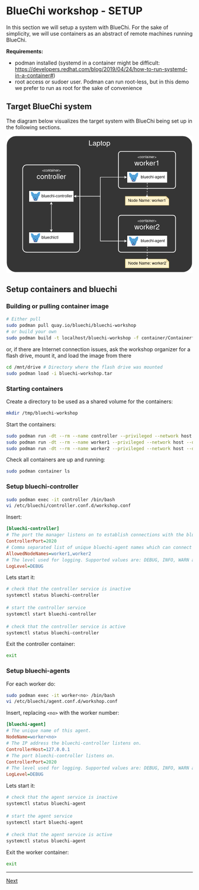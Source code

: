 # BlueChi workshop - SETUP

In this section we will setup a system with BlueChi. For the sake of simplicity, we will use containers as an abstract of remote machines running BlueChi. 

__Requirements:__
- podman installed (systemd in a container might be difficult: https://developers.redhat.com/blog/2019/04/24/how-to-run-systemd-in-a-container#)
- root access or sudoer user. Podman can run root-less, but in this demo we prefer to run as root for the sake of convenience

## Target BlueChi system

The diagram below visualizes the target system with BlueChi being set up in the following sections.

![target setup](./assets/workshop-setup.png)

## Setup containers and bluechi

### Building or pulling container image

```bash
# Either pull
sudo podman pull quay.io/bluechi/bluechi-workshop
# or build your own
sudo podman build -t localhost/bluechi-workshop -f container/Containerfile ./container
```

or, if there are Internet connection issues, ask the workshop organizer for a flash drive, mount it, and load the image from there

```bash
cd /mnt/drive # Directory where the flash drive was mounted
sudo podman load -i bluechi-workshop.tar
```

### Starting containers

Create a directory to be used as a shared volume for the containers:

```bash
mkdir /tmp/bluechi-workshop
```

Start the containers:

```bash
sudo podman run -dt --rm --name controller --privileged --network host --dns 8.8.8.8 -v /tmp/bluechi-workshop:/share bluechi-workshop:latest
sudo podman run -dt --rm --name worker1 --privileged --network host --dns 8.8.8.8 -v /tmp/bluechi-workshop:/share bluechi-workshop:latest
sudo podman run -dt --rm --name worker2 --privileged --network host --dns 8.8.8.8 -v /tmp/bluechi-workshop:/share bluechi-workshop:latest
```

Check all containers are up and running:

```bash
sudo podman container ls
```

### Setup bluechi-controller

```bash
sudo podman exec -it controller /bin/bash
vi /etc/bluechi/controller.conf.d/workshop.conf
```

Insert:
```ini
[bluechi-controller]
# The port the manager listens on to establish connections with the bluechi-agents.
ControllerPort=2020
# Comma separated list of unique bluechi-agent names which can connect to the controller.
AllowedNodeNames=worker1,worker2
# The level used for logging. Supported values are: DEBUG, INFO, WARN and ERROR.
LogLevel=DEBUG
```

Lets start it:
```bash
# check that the controller service is inactive
systemctl status bluechi-controller

# start the controller service
systemctl start bluechi-controller

# check that the controller service is active
systemctl status bluechi-controller
```

Exit the controller container:
```bash
exit
```

### Setup bluechi-agents

For each worker do:

```bash
sudo podman exec -it worker<no> /bin/bash
vi /etc/bluechi/agent.conf.d/workshop.conf
```

Insert, replacing `<no>` with the worker number:
```ini
[bluechi-agent]
# The unique name of this agent.
NodeName=worker<no>
# The IP address the bluechi-controller listens on.
ControllerHost=127.0.0.1
# The port bluechi-controller listens on.
ControllerPort=2020
# The level used for logging. Supported values are: DEBUG, INFO, WARN and ERROR.
LogLevel=DEBUG
```

Lets start it:
```bash
# check that the agent service is inactive
systemctl status bluechi-agent

# start the agent service
systemctl start bluechi-agent

# check that the agent service is active
systemctl status bluechi-agent
```

Exit the worker container:
```bash
exit
```

---

[Next](2.BASIC_OPERATIONS.md)
